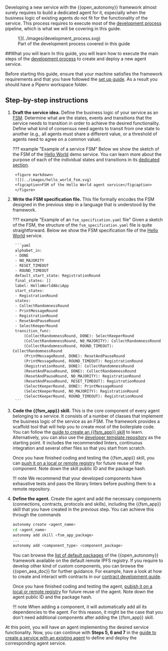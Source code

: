 Developing a new service with the {{open_autonomy}} framework almost surely requires to build a dedicated agent for it, especially when the business logic of existing agents do not fit for the functionality of the service. This process requires to execute most of the [development process](./overview_of_the_development_process.md) pipeline, which is what we will be covering in this guide.

<!---
This involves reusing or creating the packages that the new agents need: skills, connections, protocols, etc. This can seem a bit overwhelming at the beginning, as new developers might not be familiar with the structure of each one of those.
-->

<figure markdown>
![](../images/development_process.svg)
<figcaption>Part of the development process covered in this guide</figcaption>
</figure>


##What you will learn
In this guide, you will learn how to execute the main steps of the [development process](./overview_of_the_development_process.md) to create and deploy a new agent service.


Before starting this guide, ensure that your machine satisfies the framework requirements and that you have followed the [set up guide](./set_up.md). As a result you should have a Pipenv workspace folder.

## Step-by-step instructions

1. **Draft the service idea.**  Define the business logic of your service as an [FSM](../key_concepts/fsm.md). Determine what are the states, events and transitions that the service needs to transition in order to achieve the desired functionality. Define what kind of consensus need agents to transit from one state to another (e.g., all agents must share a different value, or a threshold of agents need to agree on a common value).

    ??? example "Example of a service FSM"
        Below we show the sketch of the FSM of the [Hello World](../demos/hello_world_demo.md) demo service. You can learn more about the purpose of each of the individual states and transitions in its [dedicated section](../demos/hello_world_demo.md).

        <figure markdown>
        ![](../images/hello_world_fsm.svg)
        <figcaption>FSM of the Hello World agent service</figcaption>
        </figure>

2. **Write the FSM specification file.** This file formally encodes the FSM designed in the previous step in a language that is understood by the framework.

    ??? example "Example of an `fsm_specification.yaml` file"
        Given a sketch of the FSM, the structure of the `fsm_specification.yaml` file is quite straightforward. Below we show the FSM specification file of the [Hello World](../demos/hello_world_demo.md) service.

        ```yaml
        alphabet_in:
        - DONE
        - NO_MAJORITY
        - RESET_TIMEOUT
        - ROUND_TIMEOUT
        default_start_state: RegistrationRound
        final_states: []
        label: HelloWorldAbciApp
        start_states:
        - RegistrationRound
        states:
        - CollectRandomnessRound
        - PrintMessageRound
        - RegistrationRound
        - ResetAndPauseRound
        - SelectKeeperRound
        transition_func:
            (CollectRandomnessRound, DONE): SelectKeeperRound
            (CollectRandomnessRound, NO_MAJORITY): CollectRandomnessRound
            (CollectRandomnessRound, ROUND_TIMEOUT): CollectRandomnessRound
            (PrintMessageRound, DONE): ResetAndPauseRound
            (PrintMessageRound, ROUND_TIMEOUT): RegistrationRound
            (RegistrationRound, DONE): CollectRandomnessRound
            (ResetAndPauseRound, DONE): CollectRandomnessRound
            (ResetAndPauseRound, NO_MAJORITY): RegistrationRound
            (ResetAndPauseRound, RESET_TIMEOUT): RegistrationRound
            (SelectKeeperRound, DONE): PrintMessageRound
            (SelectKeeperRound, NO_MAJORITY): RegistrationRound
            (SelectKeeperRound, ROUND_TIMEOUT): RegistrationRound
        ```

3. **Code the {{fsm_app}} skill.** This is the core component of every agent belonging to a service. It consists of a number of classes that implement the business logic of the service as an FSM. The framework provides a scaffold tool that will help you to create most of the boilerplate code. You can follow the [guide to create an {{fsm_app}} skill](./create_fsm_app.md) to learn. Alternatively, you can also use the [developer template repository](https://github.com/valory-xyz/dev-template) as the starting point. It includes the recommended linters, continuous integration and several other files so that you start from scratch.

    Once you have finished coding and testing the {{fsm_app}} skill, you can [push it on a local or remote registry](./publish_fetch_packages.md#publish-and-fetch-services) for future reuse of the component. Note down the skill public ID and the package hash.

    !!! note
        We recommend that your developed components have exhaustive tests and pass the library linters before pushing them to a remote repository.

4. **Define the agent.** Create the agent and add the necessary components (connections, contracts, protocols and skills), including the {{fsm_app}} skill that you have created in the previous step. You can achieve this through the commands
    ```bash
    autonomy create <agent_name>
    cd <agent_name>
    autonomy add skill <fsm_app_package>
    ...
    autonomy add <component_type> <component_package>
    ```

    You can browse the [list of default packages](../package_list.md) of the {{open_autonomy}} framework available on the default remote IPFS registry.
    If you require to develop other kind of custom components, you can browse the {{open_aea_doc}} for further guidance. For example, have a look at how to create and interact with contracts in our [contract development guide](https://open-aea.docs.autonolas.tech/creating-contracts/).

    Once you have finished coding and testing the agent, [pubish it on a local or remote registry](./publish_fetch_packages.md#publish-an-agent-on-a-registry) for future reuse of the agent. Note down the agent public ID and the package hash.

    !!! note
        When adding a component, it will automatically add all its dependencies to the agent. For this reason, it might be the case that you don't need additional components after adding the {{fsm_app}} skill.


At this point, you will have an agent implementing the desired service functionality. Now, you can continue with **Steps 5, 6 and 7** in the [guide to create a service with an existing agent](./create_service_existing_agent.md) to define and deploy the corresponding agent service.

